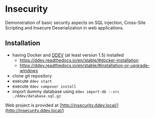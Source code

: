 # Insecurity

Demonstration of basic security aspects on SQL injection, Cross-Site Scripting and Insecure Deserialization
in web applications.

## Installation

* having Docker and [DDEV](https://github.com/drud/ddev) (at least version 1.5) installed
  + https://ddev.readthedocs.io/en/stable/#docker-installation
  + https://ddev.readthedocs.io/en/stable/#installation-or-upgrade-windows
* clone git repository
* execute `ddev start`
* execute `ddev composer install`
* import dummy database using `ddev import-db --src ./ddev/database.sql.gz`

Web project is provided at [http://insecurity.ddev.local/](http://insecurity.ddev.local/)
